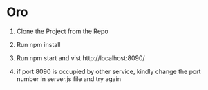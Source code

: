 # Oro

1. Clone the Project from the Repo

2. Run npm install

3. Run npm start and vist http://localhost:8090/

4. if port 8090 is occupied by other service, kindly change the port number in server.js file and try again
